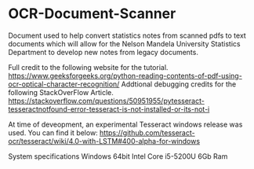 # OCR-Document-Scanner

Document used to help convert statistics notes from scanned pdfs to text documents which will allow for the Nelson Mandela University Statistics Department to develop new notes from legacy documents.

Full credit to the following website for the tutorial.
https://www.geeksforgeeks.org/python-reading-contents-of-pdf-using-ocr-optical-character-recognition/
Addtional debugging credits for the following StackOverFlow Article.
https://stackoverflow.com/questions/50951955/pytesseract-tesseractnotfound-error-tesseract-is-not-installed-or-its-not-i

At time of deveopment, an experimental Tesseract windows release was used. You can find it below:
https://github.com/tesseract-ocr/tesseract/wiki/4.0-with-LSTM#400-alpha-for-windows

System specifications
Windows 64bit
Intel Core i5-5200U
6Gb Ram
